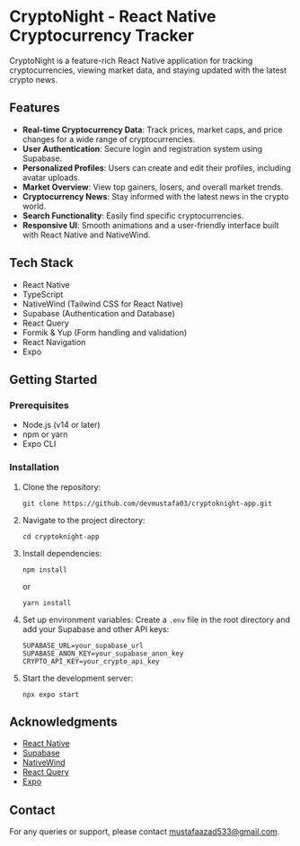 # CryptoNight - React Native Cryptocurrency Tracker

CryptoNight is a feature-rich React Native application for tracking cryptocurrencies, viewing market data, and staying updated with the latest crypto news.

## Features

- **Real-time Cryptocurrency Data**: Track prices, market caps, and price changes for a wide range of cryptocurrencies.
- **User Authentication**: Secure login and registration system using Supabase.
- **Personalized Profiles**: Users can create and edit their profiles, including avatar uploads.
- **Market Overview**: View top gainers, losers, and overall market trends.
- **Cryptocurrency News**: Stay informed with the latest news in the crypto world.
- **Search Functionality**: Easily find specific cryptocurrencies.
- **Responsive UI**: Smooth animations and a user-friendly interface built with React Native and NativeWind.

## Tech Stack

- React Native
- TypeScript
- NativeWind (Tailwind CSS for React Native)
- Supabase (Authentication and Database)
- React Query
- Formik & Yup (Form handling and validation)
- React Navigation
- Expo

## Getting Started

### Prerequisites

- Node.js (v14 or later)
- npm or yarn
- Expo CLI

### Installation

1. Clone the repository:
   ```
   git clone https://github.com/devmustafa03/cryptoknight-app.git
   ```

2. Navigate to the project directory:
   ```
   cd cryptoknight-app
   ```

3. Install dependencies:
   ```
   npm install
   ```
   or
   ```
   yarn install
   ```

4. Set up environment variables:
   Create a `.env` file in the root directory and add your Supabase and other API keys:
   ```
   SUPABASE_URL=your_supabase_url
   SUPABASE_ANON_KEY=your_supabase_anon_key
   CRYPTO_API_KEY=your_crypto_api_key
   ```

5. Start the development server:
   ```
   npx expo start
   ```

## Acknowledgments

- [React Native](https://reactnative.dev/)
- [Supabase](https://supabase.io/)
- [NativeWind](https://www.nativewind.dev/)
- [React Query](https://react-query.tanstack.com/)
- [Expo](https://expo.dev/)

## Contact

For any queries or support, please contact [mustafaazad533@gmail.com](mailto:mustafaazad533@gmail.com).
